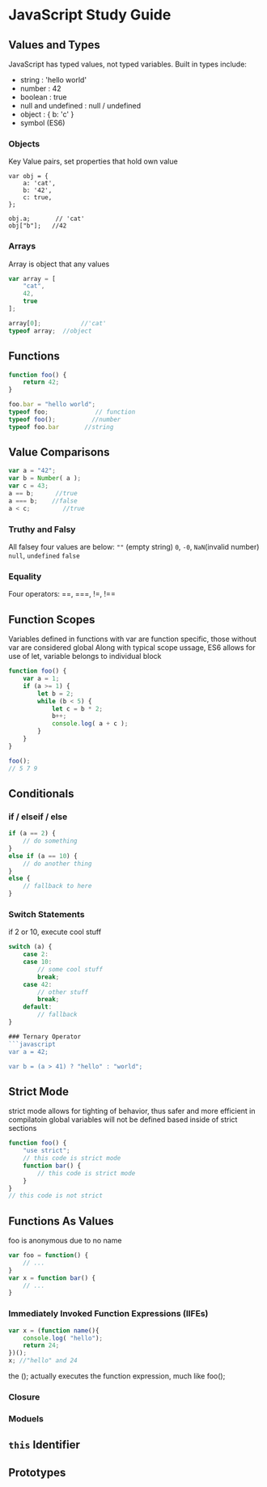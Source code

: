 # JavaScript Study Guide

## Values and Types
JavaScript has typed values, not typed variables. Built in types include:
- string  : 'hello world'
- number : 42
- boolean : true
- null and undefined : null / undefined
- object : { b: 'c' }
- symbol (ES6)

### Objects
Key Value pairs, set properties that hold own value
```javacript
var obj = {
    a: 'cat',
    b: '42',
    c: true,
};

obj.a;       // 'cat'
obj["b"];   //42
```

### Arrays
Array is object that any values
```javascript
var array = [
    "cat",
    42,
    true
];

array[0];           //'cat'
typeof array;  //object
```

## Functions
```javascript
function foo() {
    return 42;
}

foo.bar = "hello world";
typeof foo;             // function
typeof foo();          //number
typeof foo.bar       //string
```

## Value Comparisons
```javascript
var a = "42";
var b = Number( a );
var c = 43;
a == b;      //true
a === b;    //false
a < c;         //true
```

### Truthy and Falsy
All falsey four values are below:
```""``` (empty string)
```0```, ```-0```, ```NaN```(invalid number)
```null```, ```undefined```
```false```

### Equality
Four operators: ==, ===, !=, !==

## Function Scopes
Variables defined in functions with var are function specific, those without var are considered global
Along with typical scope ussage, ES6 allows for use of let, variable belongs to individual block
```javascript
function foo() {
    var a = 1;
    if (a >= 1) {
        let b = 2;
        while (b < 5) {
            let c = b * 2;
            b++;
            console.log( a + c );
        }
    }
}

foo();
// 5 7 9
```

## Conditionals
### if / elseif / else
```javascript
if (a == 2) {
    // do something
}
else if (a == 10) {
    // do another thing
}
else {
    // fallback to here
}
```

### Switch Statements
if 2 or 10, execute cool stuff
```javascript
switch (a) {
    case 2:
    case 10:
        // some cool stuff
        break;
    case 42:
        // other stuff
        break;
    default:
        // fallback
}

### Ternary Operator
```javascript
var a = 42;

var b = (a > 41) ? "hello" : "world";
```

## Strict Mode
strict mode allows for tighting of behavior, thus safer and more efficient in compilatoin
global variables will not be defined based inside of strict sections
```javascript
function foo() {
    "use strict";
    // this code is strict mode
    function bar() {
        // this code is strict mode
    }
}
// this code is not strict
```

## Functions As Values
foo is anonymous due to no name
```javascript
var foo = function() {
    // ...
}
var x = function bar() {
    // ...
}
```

### Immediately Invoked Function Expressions (IIFEs)
```javascript
var x = (function name(){
    console.log( "hello");
    return 24;
})();
x; //"hello" and 24
```
the (); actually executes the function expression, much like foo();

### Closure

### Moduels

## ```this``` Identifier

## Prototypes